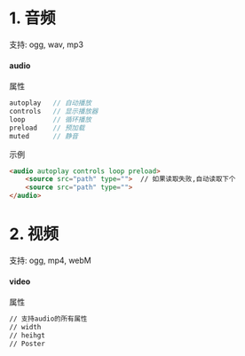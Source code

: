 # 1. 音频

支持: ogg, wav, mp3

#### audio

属性

```js
autoplay   // 自动播放
controls   // 显示播放器
loop       // 循环播放
preload    // 预加载
muted      // 静音
```

示例

```html
<audio autoplay controls loop preload>
    <source src="path" type="">  // 如果读取失败,自动读取下个
    <source src="path" type="">
</audio>
```

# 2. 视频

支持: ogg, mp4, webM

#### video

属性

```html
// 支持audio的所有属性
// width
// heihgt
// Poster
```

